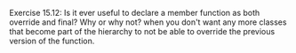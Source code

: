 Exercise 15.12: Is it ever useful to declare a member function as both
override and final? Why or why not? when you don't want any more classes that become part of the hierarchy to not be able to override the previous version of the function.